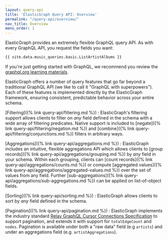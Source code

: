 ```yaml
---
layout: query-api
title: 'ElasticGraph Query API: Overview'
permalink: "/query-api/overview/"
nav_title: Overview
menu_order: 1
---
```


ElasticGraph provides an extremely flexible GraphQL query API. As with every GraphQL API, you request the fields you want:

```graphql
{{ site.data.music_queries.basic.ListArtistAlbums }}
```

If you're just getting started with GraphQL, we recommend you review the [graphql.org
learning materials](https://graphql.org/learn/queries/).

ElasticGraph offers a number of query features that go far beyond a traditional GraphQL
API (we like to call it "GraphQL with superpowers"). Each of these features is implemented
directly by the ElasticGraph framework, ensuring consistent, predictable behavior across your
entire schema.

[Filtering]({% link query-api/filtering.md %})
: ElasticGraph's filtering support allows clients to filter on _any_ field defined in the schema
  with a wide array of filtering predicates. Native support is included to
  [negate]({% link query-api/filtering/negation.md %}) and
  [combine]({% link query-api/filtering/conjunctions.md %}) filters in arbitrary ways.

[Aggregations]({% link query-api/aggregations.md %})
: ElasticGraph includes an intuitive, flexible aggregations API which allows clients to [group
  records]({% link query-api/aggregations/grouping.md %}) by _any_ field in your schema.
  Within each grouping, clients can [count records]({% link query-api/aggregations/counts.md %})
  or compute [aggregated values]({% link query-api/aggregations/aggregated-values.md %}) over
  the set of values from any field. Further [sub-aggregations]({% link query-api/aggregations/sub-aggregations.md %})
  can be applied on list-of-object fields.

[Sorting]({% link query-api/sorting.md %})
: ElasticGraph allows clients to sort by _any_ field defined in the schema.

[Pagination]({% link query-api/pagination.md %})
: ElasticGraph implements the industry standard [Relay GraphQL Cursor Connections
  Specification](https://relay.dev/graphql/connections.htm) to support pagination, and
  extends it with support for `totalEdgeCount` and `nodes`.
  Pagination is available under both a "raw data" field (e.g `artists`) and under
  an aggregations field (e.g. `artistAggregations`).
